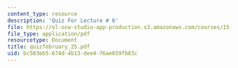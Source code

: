 ```yaml
---
content_type: resource
description: 'Quiz For Lecture # 6'
file: https://ol-ocw-studio-app-production.s3.amazonaws.com/courses/15-433-investments-spring-2003/bc503eb5674d4b13dee476ae659fb83c_quizfebruary_25.pdf
file_type: application/pdf
resourcetype: Document
title: quizfebruary_25.pdf
uid: bc503eb5-674d-4b13-dee4-76ae659fb83c
---
```

